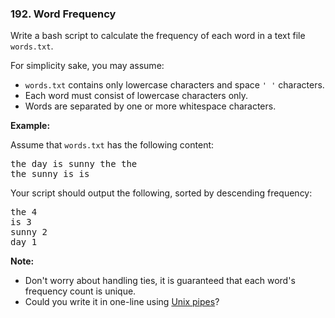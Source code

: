 <h3 align="left"> 192. Word Frequency</h3>
<div><p>Write a bash script to calculate the frequency of each word in a text file <code>words.txt</code>.</p>

<p>For simplicity sake, you may assume:</p>

<ul>
	<li><code>words.txt</code> contains only lowercase characters and space <code>' '</code> characters.</li>
	<li>Each word must consist of lowercase characters only.</li>
	<li>Words are separated by one or more whitespace characters.</li>
</ul>

<p><strong>Example:</strong></p>

<p>Assume that <code>words.txt</code> has the following content:</p>

<pre>the day is sunny the the
the sunny is is
</pre>

<p>Your script should output the following, sorted by descending frequency:</p>

<pre>the 4
is 3
sunny 2
day 1
</pre>

<p><b>Note:</b></p>

<ul>
	<li>Don't worry about handling ties, it is guaranteed that each word's frequency count is unique.</li>
	<li>Could you write it in one-line using <a href="http://tldp.org/HOWTO/Bash-Prog-Intro-HOWTO-4.html">Unix pipes</a>?</li>
</ul>
</div>